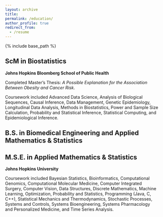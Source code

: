 ```yaml
---
layout: archive
title: 
permalink: /education/
author_profile: true
redirect_from:
  - /resume
---
```


{% include base_path %}


ScM in Biostatistics
---------------

**Johns Hopkins Bloomberg School of Public Health**

Completed Master’s Thesis: *A Possible Explanation for the Association Between Obesity and Cancer Risk*.

Coursework included Advanced Data Science, Analysis of Biological Sequences, Causal Inference, Data Management, Genetic Epidemiology, Longitudinal Data Analysis, Methods in Biostatistics, Power and Sample Size Calculation, Probability and Statistical Inference, Statistical Computing, and Epidemiological Inference.  


B.S. in Biomedical Engineering and Applied Mathematics & Statistics
---------------

M.S.E. in Applied Mathematics & Statistics
---------------

**Johns Hopkins University**


Coursework included Bayesian Statistics, Bioinformatics, Computational Genomics, Computational Molecular Medicine, Computer Integrated Surgery, Computer Vision, Data Structures, Discrete Mathematics, Machine Learning, Optimization, Probability and Statistics, Programming (Java, C, C++), Statistical Mechanics and Thermodynamics, Stochastic Processes, Systems and Controls, Systems Bioengineering, Systems Pharmacology and Personalized Medicine, and Time Series Analysis.



